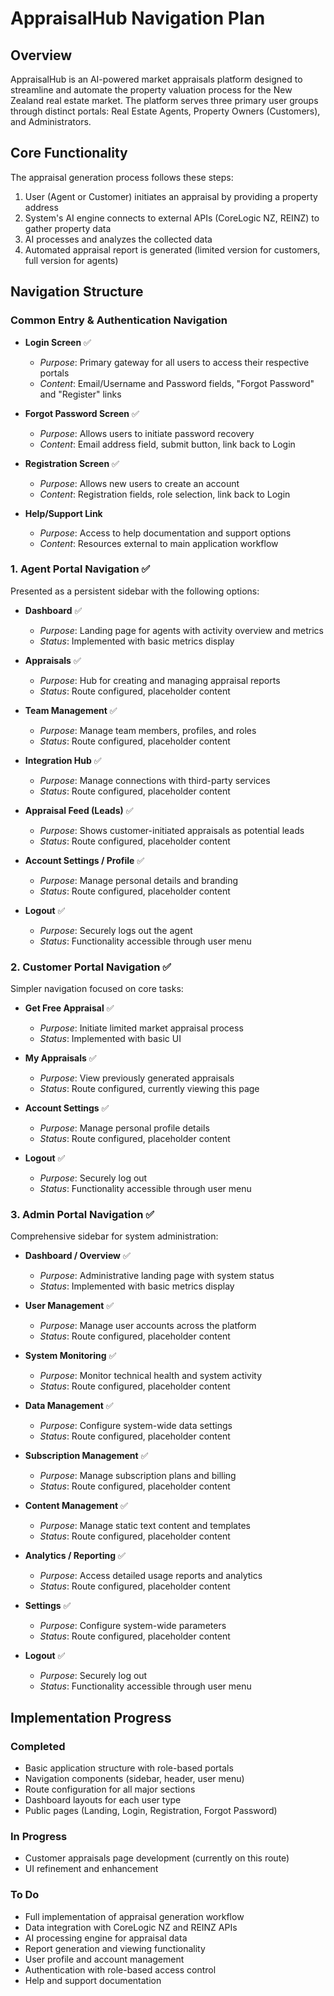
# AppraisalHub Navigation Plan

## Overview
AppraisalHub is an AI-powered market appraisals platform designed to streamline and automate the property valuation process for the New Zealand real estate market. The platform serves three primary user groups through distinct portals: Real Estate Agents, Property Owners (Customers), and Administrators.

## Core Functionality
The appraisal generation process follows these steps:
1. User (Agent or Customer) initiates an appraisal by providing a property address
2. System's AI engine connects to external APIs (CoreLogic NZ, REINZ) to gather property data
3. AI processes and analyzes the collected data
4. Automated appraisal report is generated (limited version for customers, full version for agents)

## Navigation Structure

### Common Entry & Authentication Navigation
- **Login Screen** ✅
  - *Purpose*: Primary gateway for all users to access their respective portals
  - *Content*: Email/Username and Password fields, "Forgot Password" and "Register" links
  
- **Forgot Password Screen** ✅
  - *Purpose*: Allows users to initiate password recovery
  - *Content*: Email address field, submit button, link back to Login

- **Registration Screen** ✅
  - *Purpose*: Allows new users to create an account
  - *Content*: Registration fields, role selection, link back to Login

- **Help/Support Link**
  - *Purpose*: Access to help documentation and support options
  - *Content*: Resources external to main application workflow

### 1. Agent Portal Navigation ✅
Presented as a persistent sidebar with the following options:

- **Dashboard** ✅
  - *Purpose*: Landing page for agents with activity overview and metrics
  - *Status*: Implemented with basic metrics display
  
- **Appraisals** ✅
  - *Purpose*: Hub for creating and managing appraisal reports
  - *Status*: Route configured, placeholder content
  
- **Team Management** ✅
  - *Purpose*: Manage team members, profiles, and roles
  - *Status*: Route configured, placeholder content
  
- **Integration Hub** ✅
  - *Purpose*: Manage connections with third-party services
  - *Status*: Route configured, placeholder content
  
- **Appraisal Feed (Leads)** ✅
  - *Purpose*: Shows customer-initiated appraisals as potential leads
  - *Status*: Route configured, placeholder content
  
- **Account Settings / Profile** ✅
  - *Purpose*: Manage personal details and branding
  - *Status*: Route configured, placeholder content
  
- **Logout** ✅
  - *Purpose*: Securely logs out the agent
  - *Status*: Functionality accessible through user menu

### 2. Customer Portal Navigation ✅
Simpler navigation focused on core tasks:

- **Get Free Appraisal** ✅
  - *Purpose*: Initiate limited market appraisal process
  - *Status*: Implemented with basic UI
  
- **My Appraisals** ✅
  - *Purpose*: View previously generated appraisals
  - *Status*: Route configured, currently viewing this page
  
- **Account Settings** ✅
  - *Purpose*: Manage personal profile details
  - *Status*: Route configured, placeholder content
  
- **Logout** ✅
  - *Purpose*: Securely log out
  - *Status*: Functionality accessible through user menu

### 3. Admin Portal Navigation ✅
Comprehensive sidebar for system administration:

- **Dashboard / Overview** ✅
  - *Purpose*: Administrative landing page with system status
  - *Status*: Implemented with basic metrics display
  
- **User Management** ✅
  - *Purpose*: Manage user accounts across the platform
  - *Status*: Route configured, placeholder content
  
- **System Monitoring** ✅
  - *Purpose*: Monitor technical health and system activity
  - *Status*: Route configured, placeholder content
  
- **Data Management** ✅
  - *Purpose*: Configure system-wide data settings
  - *Status*: Route configured, placeholder content
  
- **Subscription Management** ✅
  - *Purpose*: Manage subscription plans and billing
  - *Status*: Route configured, placeholder content
  
- **Content Management** ✅
  - *Purpose*: Manage static text content and templates
  - *Status*: Route configured, placeholder content
  
- **Analytics / Reporting** ✅
  - *Purpose*: Access detailed usage reports and analytics
  - *Status*: Route configured, placeholder content
  
- **Settings** ✅
  - *Purpose*: Configure system-wide parameters
  - *Status*: Route configured, placeholder content
  
- **Logout** ✅
  - *Purpose*: Securely log out
  - *Status*: Functionality accessible through user menu

## Implementation Progress

### Completed
- Basic application structure with role-based portals
- Navigation components (sidebar, header, user menu)
- Route configuration for all major sections
- Dashboard layouts for each user type
- Public pages (Landing, Login, Registration, Forgot Password)

### In Progress
- Customer appraisals page development (currently on this route)
- UI refinement and enhancement

### To Do
- Full implementation of appraisal generation workflow
- Data integration with CoreLogic NZ and REINZ APIs
- AI processing engine for appraisal data
- Report generation and viewing functionality
- User profile and account management
- Authentication with role-based access control
- Help and support documentation
